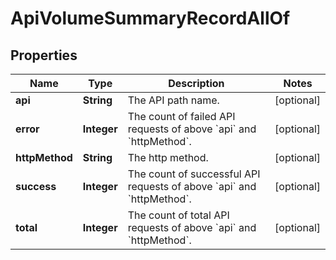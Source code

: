 

# ApiVolumeSummaryRecordAllOf


## Properties

| Name | Type | Description | Notes |
|------------ | ------------- | ------------- | -------------|
|**api** | **String** | The API path name.  |  [optional] |
|**error** | **Integer** | The count of failed API requests of above &#x60;api&#x60; and &#x60;httpMethod&#x60;.  |  [optional] |
|**httpMethod** | **String** | The http method.  |  [optional] |
|**success** | **Integer** | The count of successful API requests of above &#x60;api&#x60; and &#x60;httpMethod&#x60;.  |  [optional] |
|**total** | **Integer** | The count of total API requests of above &#x60;api&#x60; and &#x60;httpMethod&#x60;. |  [optional] |



